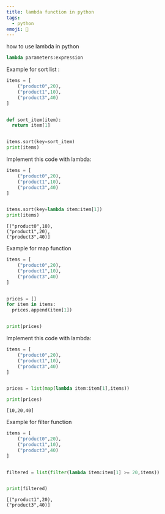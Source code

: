 ```yaml
---
title: lambda function in python
tags:
  - python
emoji: 🐍
---
```


how to use lambda in python

```python
lambda parameters:expression
```

Example for sort list :

```python
items = [
    ("product0",20),
    ("product1",10),
    ("product3",40)
]


def sort_item(item):
  return item[1]


items.sort(key=sort_item)
print(items)
```
Implement this code with lambda: 

```python
items = [
    ("product0",20),
    ("product1",10),
    ("product3",40)
]


items.sort(key=lambda item:item[1])
print(items)
```

```Output
[("product0",10),
("product1",20),
("product3",40)]
```

Example for map function

```python
items = [
    ("product0",20),
    ("product1",10),
    ("product3",40)
]


prices = []
for item in items:
  prices.append(item[1])


print(prices)
```

Implement this code with lambda:

```python
items = [
    ("product0",20),
    ("product1",10),
    ("product3",40)
]


prices = list(map(lambda item:item[1],items))

print(prices)
```

```Output
[10,20,40]
```

Example for filter function

```python
items = [
    ("product0",20),
    ("product1",10),
    ("product3",40)
]


filtered = list(filter(lambda item:item[1] >= 20,items))


print(filtered)
```

```Output
[("product1",20),
("product3",40)]
```

